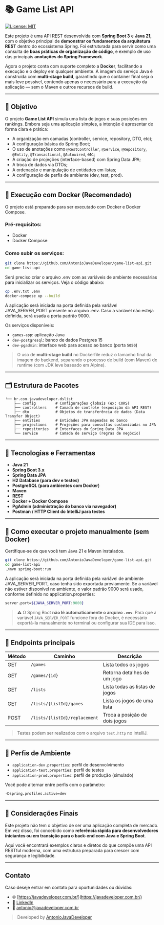 # 📚 Game List API

[![License: MIT](https://img.shields.io/badge/License-MIT-yellow.svg)](./LICENSE)

Este projeto é uma API REST desenvolvida com **Spring Boot 3** e **Java 21**, com o objetivo principal de **demonstrar os fundamentos da arquitetura REST** dentro do ecossistema Spring. Foi estruturada para servir como uma consulta de **boas práticas de organização de código**, e exemplo de uso das principais **anotações do Spring Framework**.

Agora o projeto conta com suporte completo a **Docker**, facilitando a execução e o deploy em qualquer ambiente. A imagem do serviço Java é construída com **multi-stage build**, garantindo que o container final seja o mais leve possível, contendo apenas o necessário para a execução da aplicação — sem o Maven e outros recursos de build.

---

## 🎯 Objetivo

O projeto **Game List API** simula uma lista de jogos e suas posições em rankings. Embora seja uma aplicação simples, a intenção é apresentar de forma clara e prática:

- A organização em camadas (controller, service, repository, DTO, etc);
- A configuração básica do Spring Boot;
- O uso de anotações como `@RestController`, `@Service`, `@Repository`, `@Entity`, `@Transactional`, `@Autowired`, etc;
- A criação de projeções (interface-based) com Spring Data JPA;
- A troca de dados via DTOs;
- A ordenação e manipulação de entidades em listas;
- A configuração de perfis de ambiente (dev, test, prod).

---

## 🐳 Execução com Docker (Recomendado)

O projeto está preparado para ser executado com Docker e Docker Compose.

### Pré-requisitos:

* Docker
* Docker Compose

### Como subir os serviços:

```bash
git clone https://github.com/AntonioJavaDeveloper/game-list-api.git
cd game-list-api
```

Será preciso criar o arquivo .env com as variáveis de ambiente necessárias para inicializar os serviços. Veja o código abaixo:

```bash
cp .env.txt .env
docker-compose up --build
```

A aplicação será iniciada na porta definida pela variável JAVA_SERVER_PORT presente no arquivo .env.
Caso a variável não esteja definida, será usada a porta padrão 9000.

Os serviços disponíveis:

* `games-app`: aplicação Java
* `dev-postgresql`: banco de dados Postgres 15
* `dev-pgadmin`: interface web para acesso ao banco (porta `5050`)

> O uso de **multi-stage build** no Dockerfile reduz o tamanho final da imagem do backend, separando o processo de build (com Maven) do runtime (com JDK leve baseado em Alpine).

---

## 🗂️ Estrutura de Pacotes

```
└── br.com.javadeveloper.dslist
    ├── config         # Configurações globais (ex: CORS)
    ├── controllers    # Camada de controle (exposição da API REST)
    ├── dto            # Objetos de transferência de dados (Data Transfer Object)
    ├── entities       # Entidades JPA mapeadas no banco
    ├── projections    # Projeções para consultas customizadas no JPA
    ├── repositories   # Interfaces do Spring Data JPA
    └── service        # Camada de serviço (regras de negócio)
```

---

## 🔧 Tecnologias e Ferramentas

* **Java 21**
* **Spring Boot 3.x**
* **Spring Data JPA**
* **H2 Database (para dev e testes)**
* **PostgreSQL (para ambientes com Docker)**
* **Maven**
* **REST**
* **Docker + Docker Compose**
* **PgAdmin (administração do banco via navegador)**
* **Postman / HTTP Client do IntelliJ para testes**

---

## 🚀 Como executar o projeto manualmente (sem Docker)

Certifique-se de que você tem Java 21 e Maven instalados.

```bash
git clone https://github.com/AntonioJavaDeveloper/game-list-api.git
cd game-list-api
./mvn spring-boot:run
```

A aplicação será iniciada na porta definida pela variável de ambiente JAVA_SERVER_PORT, caso tenha sido exportada previamente.
Se a variável não estiver disponível no ambiente, o valor padrão 9000 será usado, conforme definido no application.properties:

```bash
server.port=${JAVA_SERVER_PORT:9000}
```

> ⚠️ O Spring Boot **não lê automaticamente o arquivo `.env`**. Para que a variável `JAVA_SERVER_PORT` funcione fora do Docker, é necessário exportá-la manualmente no terminal ou configurar sua IDE para isso.

---

## 📌 Endpoints principais

| Método | Caminho                  | Descrição                          |
|--------|--------------------------|------------------------------------|
| GET    | `/games`                 | Lista todos os jogos               |
| GET    | `/games/{id}`            | Retorna detalhes de um jogo        |
| GET    | `/lists`                 | Lista todas as listas de jogos     |
| GET    | `/lists/{listId}/games` | Lista os jogos de uma lista        |
| POST   | `/lists/{listId}/replacement` | Troca a posição de dois jogos |

> Testes podem ser realizados com o arquivo `test.http` no IntelliJ.

---

## 🧪 Perfis de Ambiente

- `application-dev.properties`: perfil de desenvolvimento
- `application-test.properties`: perfil de testes
- `application-prod.properties`: perfil de produção (simulado)

Você pode alternar entre perfis com o parâmetro:
```bash
-Dspring.profiles.active=dev
```

---

## 📝 Considerações Finais

Este projeto não tem o objetivo de ser uma aplicação completa de mercado. Em vez disso, foi concebido como **referência rápida para desenvolvedores iniciantes ou em transição para o back-end com Java e Spring Boot**.

Aqui você encontrará exemplos claros e diretos do que compõe uma API RESTful moderna, com uma estrutura preparada para crescer com segurança e legibilidade.

---

## Contato

Caso deseje entrar em contato para oportunidades ou dúvidas:

- 🌐 [https://javadeveloper.com.br/](https://javadeveloper.com.br/)
- 💼 [LinkedIn](https://www.linkedin.com/in/antonio-javadeveloper/)
- 📧 antonio@javadeveloper.com.br

> Developed by [AntonioJavaDeveloper](https://github.com/AntonioJavaDeveloper)